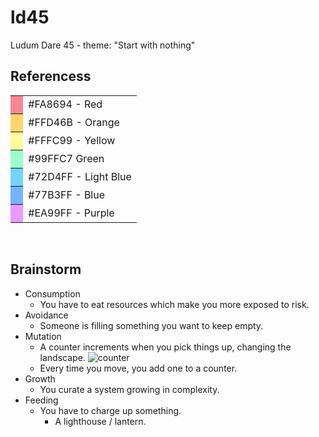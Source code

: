 # ld45
Ludum Dare 45 - theme: "Start with nothing"

## Referencess

<table>
  <tr>
    <th style="background: #FA8694">&nbsp;</th>
    <td>#FA8694 - Red</td>
  </tr>
  <tr>
    <th style="background: #FFD46B">&nbsp;</th>
    <td>#FFD46B - Orange</td>
  </tr>
  <tr>
    <th style="background: #FFFC99">&nbsp;</th>
    <td>#FFFC99 - Yellow</td>
  </tr>
	<tr>
    <th style="background: #99FFC7">&nbsp;</th>
    <td>#99FFC7 Green </td>
  </tr>
	<tr>
    <th style="background: #72D4FF">&nbsp;</th>
    <td>#72D4FF - Light Blue</td>
  </tr>
  <tr>
    <th style="background: #77B3FF">&nbsp;</th>
    <td>#77B3FF - Blue</td>
  </tr>
  <tr>
    <th style="background: #EA99FF">&nbsp;</th>
    <td>#EA99FF - Purple</td>
  </tr>
</table>

​	

## Brainstorm

- Consumption
  - You have to eat resources which make you more exposed to risk.
- Avoidance
  - Someone is filling something you want to keep empty.
- Mutation
  - A counter increments when you pick things up, changing the landscape.
    ![counter](./docs/counter.png)
  - Every time you move, you add one to a counter.
- Growth
  - You curate a system growing in complexity.
- Feeding
  - You have to charge up something.
    - A lighthouse / lantern.
